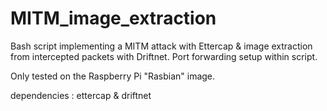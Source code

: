 MITM_image_extraction
=====================

Bash script implementing a MITM attack with Ettercap & image extraction from intercepted packets with Driftnet. 
Port forwarding setup within script. 

Only tested on the Raspberry Pi "Rasbian" image. 

dependencies : ettercap & driftnet
